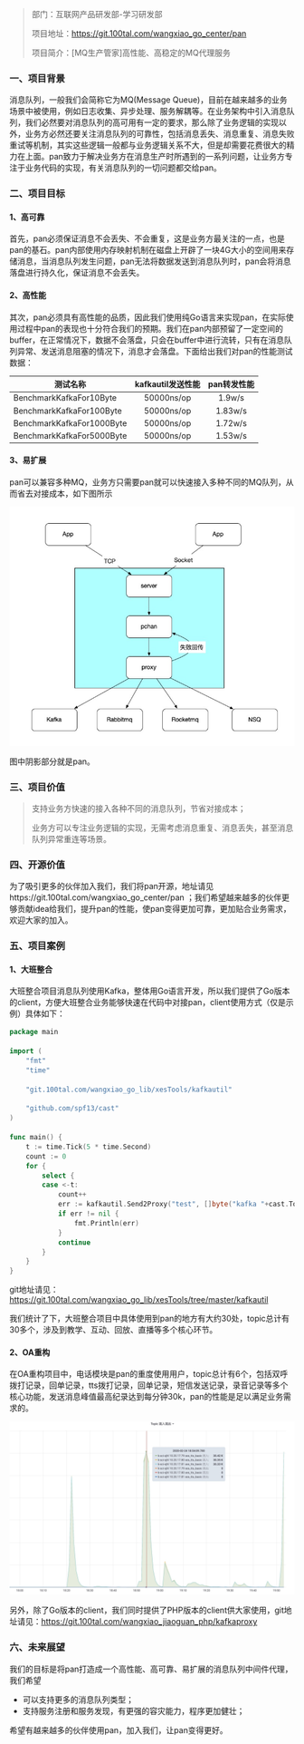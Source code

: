 >部门：互联网产品研发部-学习研发部
>
>项目地址：https://git.100tal.com/wangxiao_go_center/pan
>
>项目简介：[MQ生产管家]高性能、高稳定的MQ代理服务

### 一、项目背景

消息队列，一般我们会简称它为MQ(Message Queue)，目前在越来越多的业务场景中被使用，例如日志收集、异步处理、服务解耦等。在业务架构中引入消息队列，我们必然要对消息队列的高可用有一定的要求，那么除了业务逻辑的实现以外，业务方必然还要关注消息队列的可靠性，包括消息丢失、消息重复、消息失败重试等机制，其实这些逻辑一般都与业务逻辑关系不大，但是却需要花费很大的精力在上面。pan致力于解决业务方在消息生产时所遇到的一系列问题，让业务方专注于业务代码的实现，有关消息队列的一切问题都交给pan。	

### 二、项目目标

#### 1、高可靠

首先，pan必须保证消息不会丢失、不会重复，这是业务方最关注的一点，也是pan的基石。pan内部使用内存映射机制在磁盘上开辟了一块4G大小的空间用来存储消息，当消息队列发生问题，pan无法将数据发送到消息队列时，pan会将消息落盘进行持久化，保证消息不会丢失。

#### 2、高性能

其次，pan必须具有高性能的品质，因此我们使用纯Go语言来实现pan，在实际使用过程中pan的表现也十分符合我们的预期。我们在pan内部预留了一定空间的buffer，在正常情况下，数据不会落盘，只会在buffer中进行流转，只有在消息队列异常、发送消息阻塞的情况下，消息才会落盘。下面给出我们对pan的性能测试数据：

| 测试名称        | kafkautil发送性能   |  pan转发性能  |
| --------   | :-----:  | :----:  |
| BenchmarkKafkaFor10Byte     | 50000ns/op |   1.9w/s     |
| BenchmarkKafkaFor100Byte        |   50000ns/op   |   1.83w/s   |
| BenchmarkKafkaFor1000Byte        |    50000ns/op    |  1.72w/s  |
| BenchmarkKafkaFor5000Byte        |    50000ns/op    |  1.53w/s  |


#### 3、易扩展

pan可以兼容多种MQ，业务方只需要pan就可以快速接入多种不同的MQ队列，从而省去对接成本，如下图所示

![pic](../design/framework.jpg)

图中阴影部分就是pan。

### 三、项目价值

>支持业务方快速的接入各种不同的消息队列，节省对接成本；
>
>业务方可以专注业务逻辑的实现，无需考虑消息重复、消息丢失，甚至消息队列异常重连等场景。

### 四、开源价值

为了吸引更多的伙伴加入我们，我们将pan开源，地址请见https://git.100tal.com/wangxiao_go_center/pan
；我们希望越来越多的伙伴更够贡献idea给我们，提升pan的性能，使pan变得更加可靠，更加贴合业务需求，欢迎大家的加入。

### 五、项目案例

#### 1、大班整合

大班整合项目消息队列使用Kafka，整体用Go语言开发，所以我们提供了Go版本的client，方便大班整合业务能够快速在代码中对接pan，client使用方式（仅是示例）具体如下：

```go
package main
 
import (
    "fmt"
    "time"
 
    "git.100tal.com/wangxiao_go_lib/xesTools/kafkautil"

    "github.com/spf13/cast"
)
 
func main() {
    t := time.Tick(5 * time.Second)
    count := 0
    for {
        select {
        case <-t:
            count++
            err := kafkautil.Send2Proxy("test", []byte("kafka "+cast.ToString(count)))
            if err != nil {
                fmt.Println(err)
            }
            continue
        }
    }
}

```

git地址请见：https://git.100tal.com/wangxiao_go_lib/xesTools/tree/master/kafkautil

我们统计了下，大班整合项目中具体使用到pan的地方有大约30处，topic总计有30多个，涉及到教学、互动、回放、直播等多个核心环节。

#### 2、OA重构

在OA重构项目中，电话模块是pan的重度使用用户，topic总计有6个，包括双呼拨打记录，回单记录，tts拨打记录，回单记录，短信发送记录，录音记录等多个核心功能，发送消息峰值最高纪录达到每分钟30k，pan的性能是足以满足业务需求的。

![pic](a.png)

另外，除了Go版本的client，我们同时提供了PHP版本的client供大家使用，git地址请见：https://git.100tal.com/wangxiao_jiaoguan_php/kafkaproxy

### 六、未来展望

我们的目标是将pan打造成一个高性能、高可靠、易扩展的消息队列中间件代理，我们希望

- 可以支持更多的消息队列类型；
- 支持服务注册和服务发现，有更强的容灾能力，程序更加健壮；

希望有越来越多的伙伴使用pan，加入我们，让pan变得更好。